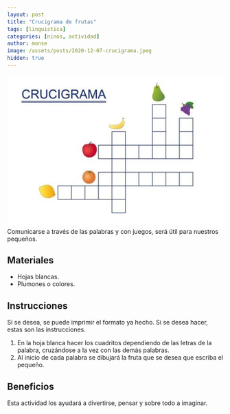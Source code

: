 ```yaml
---
layout: post
title: "Crucigrama de frutas"
tags: [linguistica]
categories: [ninos, actividad]
author: monse
image: /assets/posts/2020-12-07-crucigrama.jpeg
hidden: true
---
```

![Actividad de crucigrama](/assets/posts/2020-12-07-crucigrama.jpeg)<br/> 
Comunicarse a través de las palabras y con juegos, será útil para nuestros pequeños.  

## Materiales 
- Hojas blancas.
- Plumones o colores.  

## Instrucciones 
Si se desea, se puede imprimir el formato ya hecho.
Si se desea hacer, estas son las instrucciones. 
1. En la hoja blanca hacer los cuadritos dependiendo de las letras de la palabra, cruzándose a la vez con las demás palabras. 
2. Al inicio de cada palabra se dibujará la fruta que se desea que escriba el pequeño.  

## Beneficios 
Esta actividad los ayudará a divertirse, pensar y sobre todo a imaginar. 